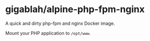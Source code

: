 # gigablah/alpine-php-fpm-nginx

A quick and dirty php-fpm and nginx Docker image.

Mount your PHP application to `/opt/www`.
